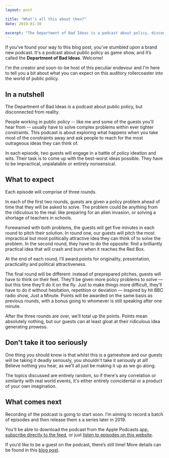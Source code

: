 ```yaml
---
layout: post

title: "What’s all this about then?"
date: 2019-01-30

excerpt: "The Department of Bad Ideas is a podcast about policy, disconnected from reality. Find out more about what's in store, and how you can be in an episode."
---
```


If you've found your way to this blog post, you've stumbled upon a brand new podcast. It's a podcast about public policy as game show, and it’s called the **Department of Bad Ideas**. Welcome! 

I'm the creator and soon-to-be host of this peculiar endevour and I'm here to tell you a bit about what you can expect on this auditory rollercoaster into the world of public policy. 

## In a nutshell 

The Department of Bad Ideas is a podcast about public policy, but disconnected from reality. 

People working in public policy -- like me and some of the guests you'll hear from -- usually have to solve complex problems within ever tighter constraints. This podcast is about exploring what happens when you take most of the constraints away and ask people to reach for the most outrageous ideas they can think of. 

In each episode, two guests will engage in a battle of policy ideation and wits. Their task is to come up with the best-worst ideas possible. They have to be impractical, unpalatable or entirely nonsensical.

## What to expect

Each episode will comprise of three rounds.

In each of the first two rounds, guests are given a policy problem ahead of time that they will be asked to solve. The problem could be anything from the ridiculous to the real: like preparing for an alien invasion, or solving a shortage of teachers in schools.

Forewarned with both problems, the guests will get five minutes in each round to pitch their solution. In round one, our guests will pitch the most impractical but most politically attractive idea they can think of to solve the problem. In the second round, they have to do the opposite: find a brilliantly practical idea that will crash and burn when it reaches the Red Box.

At the end of each round, I’ll award points for originality, presentation, practicality and political attractiveness.

The final round will be different: instead of preprepared pitches, guests will have to think on their feet. They’ll be given more policy problems to solve — but this time they’ll do it on the fly. Just to make things more difficult, they’ll have to do it without hesitation, repetition or deviation — inspired by hit BBC radio show, Just a Minute. Points will be awarded on the same basis as previous rounds, with a bonus going to whomever is still speaking after one minute.

After the three rounds are over, we’ll total up the points. Points mean absolutely nothing, but our guests can at least gloat at their ridiculous idea generating prowess.

## Don't take it too seriously 

One thing you should know is that whilst this is a gameshow and our guests will be taking it deadly seriously, you shouldn't take it seriously at all! Believe nothing you hear, as we’ll all just be making it up as we go along. 

The topics discussed are entirely random, so if there's any correlation or similarity with real world events, it's either  entirely coincidental or a product of your own imagination. 

## What comes next

Recording of the podcast is going to start soon. I’m aiming to record a batch of episodes and then release them s a series later in 2019. 

You’ll be able to download the podcast from the Apple Podcasts app, [subscribe directly to the feed](https://podcast.johnpe.art/podcast.rss), or just [listen to episodes on this website](https://podcast.johnpe.art/episodes/).

If you’d like to be a guest on the podcast, there’s still time!  More details can be found in this [blog post]().